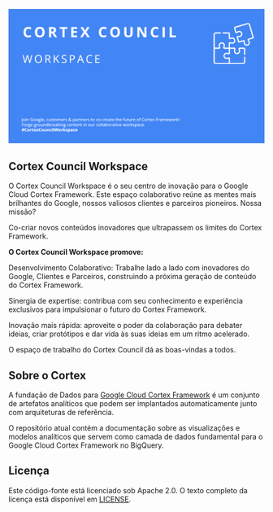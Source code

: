 ![Cortex Social Card](assets/images/CortexCouncilSC.png)

## **Cortex Council Workspace**

O Cortex Council Workspace é o seu centro de inovação para o Google Cloud Cortex Framework. 
Este espaço colaborativo reúne as mentes mais brilhantes do Google, nossos valiosos clientes e parceiros pioneiros. Nossa missão? 

Co-criar novos conteúdos inovadores que ultrapassem os limites do Cortex Framework.


**O Cortex Council Workspace promove:**


Desenvolvimento Colaborativo: Trabalhe lado a lado com inovadores do Google, Clientes e Parceiros, construindo a próxima geração de conteúdo do Cortex Framework.

Sinergia de expertise: contribua com seu conhecimento e experiência exclusivos para impulsionar o futuro do Cortex Framework.

Inovação mais rápida: aproveite o poder da colaboração para debater ideias, criar protótipos e dar vida às suas ideias em um ritmo acelerado.

O espaço de trabalho do Cortex Council dá as boas-vindas a todos.


## **Sobre o Cortex**

A fundação de Dados para [Google Cloud Cortex Framework](https://cloud.google.com/solutions/cortex) é um conjunto de artefatos analíticos que podem ser implantados automaticamente junto com arquiteturas de referência.

O repositório atual contém a documentação sobre as visualizações e modelos analíticos que servem como camada de dados fundamental para o Google Cloud Cortex Framework no BigQuery.


## **Licença**
Este código-fonte está licenciado sob Apache 2.0. O texto completo da licença está disponível em [LICENSE](https://github.com/CortexCouncilWorkspace/CCWSite/blob/main/LICENSE).